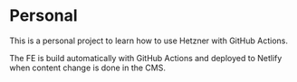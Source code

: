 # Personal

This is a personal project to learn how to use Hetzner with GitHub Actions.

The FE is build automatically with GitHub Actions and deployed to Netlify when content change is done in the CMS.
